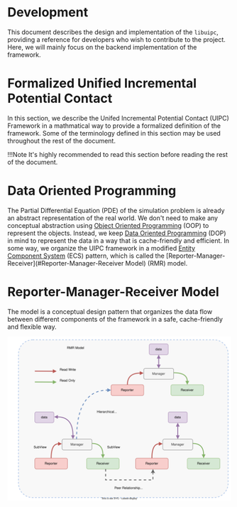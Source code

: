 # Development

This document describes the design and implementation of the `libuipc`, providing a reference for developers who wish to contribute to the project. Here, we will mainly focus on the backend implementation of the framework.

# Formalized Unified Incremental Potential Contact

In this section, we describe the Unifed Incremental Potential Contact (UIPC) Framework in a mathmatical way to provide a formalized definition of the framework. Some of the terminology defined in this section may be used throughout the rest of the document.

!!!Note
    It's highly recommended to read this section before reading the rest of the document.

# Data Oriented Programming

The Partial Differential Equation (PDE) of the simulation problem is already an abstract representation of the real world. We don't need to make any conceptual abstraction using [Object Oriented Programming](https://en.wikipedia.org/wiki/Object-oriented_programming) (OOP) to represent the objects. Instead, we keep [Data Oriented Programming](https://en.wikipedia.org/wiki/Data-oriented_design) (DOP) in mind to represent the data in a way that is cache-friendly and efficient. In some way, we organize the UIPC framework in a modified [Entity Component System](https://en.wikipedia.org/wiki/Entity_component_system) (ECS) pattern, which is called the [Reporter-Manager-Receiver](#Reporter-Manager-Receiver Model) (RMR) model.

# Reporter-Manager-Receiver Model

The model is a conceptual design pattern that organizes the data flow between different components of the framework in a safe, cache-friendly and flexible way.

![Reporter-Manager-Receiver Model](./img/RMR.drawio.svg)